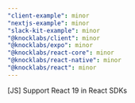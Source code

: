 ```yaml
---
"client-example": minor
"nextjs-example": minor
"slack-kit-example": minor
"@knocklabs/client": minor
"@knocklabs/expo": minor
"@knocklabs/react-core": minor
"@knocklabs/react-native": minor
"@knocklabs/react": minor
---
```


[JS] Support React 19 in React SDKs
